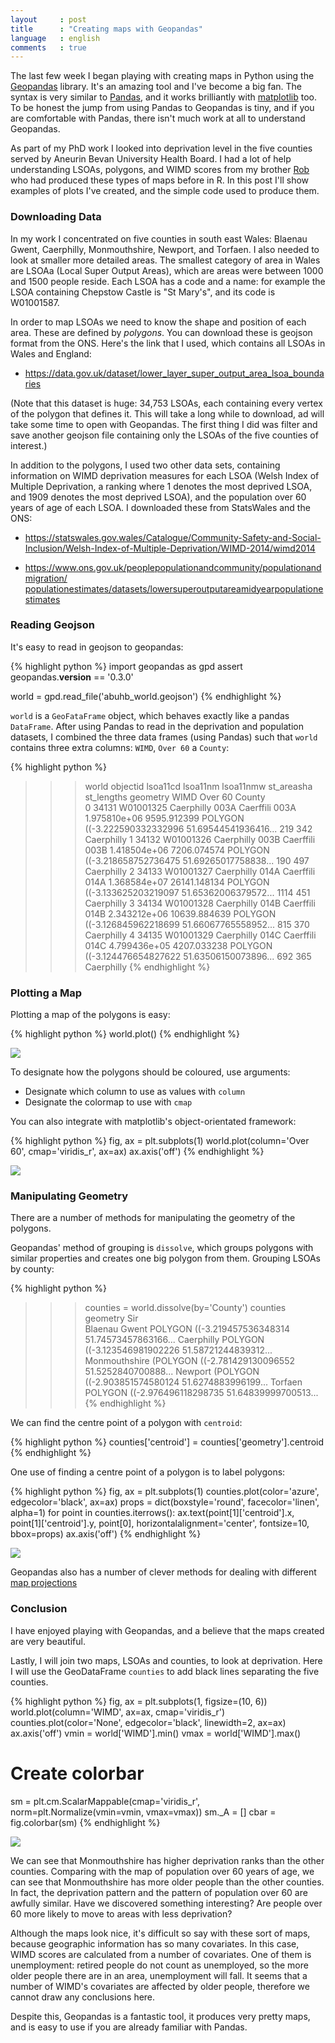 ```yaml
---
layout     : post
title      : "Creating maps with Geopandas"
language   : english
comments   : true
---
```


The last few week I began playing with creating maps in Python using the
[Geopandas](http://geopandas.org/index.html) library.
It's an amazing tool and I've become a big fan.
The syntax is very similar to [Pandas](http://pandas.pydata.org/), and it works
brilliantly with [matplotlib](http://matplotlib.org/) too.
To be honest the jump from using Pandas to Geopandas is tiny, and if you are
comfortable with Pandas, there isn't much work at all to understand Geopandas.

As part of my PhD work I looked into deprivation level in the five counties
served by Aneurin Bevan University Health Board.
I had a lot of help understanding LSOAs, polygons, and WIMD scores from my
brother [Rob](https://twitter.com/robipalmer) who had produced these types of
maps before in R.
In this post I'll show examples of plots I've created, and the simple code used
to produce them.

### Downloading Data

In my work I concentrated on five counties in south east Wales: Blaenau Gwent,
Caerphilly, Monmouthshire, Newport, and Torfaen.
I also needed to look at smaller more detailed areas.
The smallest category of area in Wales are LSOAa (Local Super Output Areas),
which are areas were between 1000 and 1500 people reside.
Each LSOA has a code and a name: for example the LSOA containing Chepstow Castle
is "St Mary's", and its code is W01001587.

In order to map LSOAs we need to know the shape and position of each area.
These are defined by *polygons*.
You can download these is geojson format from the ONS.
Here's the link that I used, which contains all LSOAs in Wales and England:

+ <https://data.gov.uk/dataset/lower_layer_super_output_area_lsoa_boundaries>

(Note that this dataset is huge: 34,753 LSOAs, each containing every vertex
of the polygon that defines it.
This will take a long while to download, ad will take some time to open with
Geopandas.
The first thing I did was filter and save another geojson file containing only
the LSOAs of the five counties of interest.)

In addition to the polygons, I used two other data sets, containing information
on WIMD deprivation measures for each LSOA (Welsh Index of Multiple Deprivation,
a ranking where 1 denotes the most deprived LSOA, and 1909 denotes the most
deprived LSOA), and the population over 60 years of age of each LSOA.
I downloaded these from StatsWales and the ONS:

+ <https://statswales.gov.wales/Catalogue/Community-Safety-and-Social-Inclusion/Welsh-Index-of-Multiple-Deprivation/WIMD-2014/wimd2014>

+ [https://www.ons.gov.uk/peoplepopulationandcommunity/populationandmigration/
populationestimates/datasets/lowersuperoutputareamidyearpopulationestimates
](https://www.ons.gov.uk/peoplepopulationandcommunity/populationandmigration/populationestimates/datasets/lowersuperoutputareamidyearpopulationestimates)

### Reading Geojson

It's easy to read in geojson to geopandas:

{% highlight python %}
import geopandas as gpd
assert geopandas.__version__ == '0.3.0'

world = gpd.read_file('abuhb_world.geojson')
{% endhighlight %}

`world` is a `GeoFataFrame` object, which behaves exactly like a pandas
`DataFrame`.
After using Pandas to read in the deprivation and population datasets, I
combined the three data frames (using Pandas) such that `world` contains three
extra columns: `WIMD`, `Over 60` a `County`:

{% highlight python %}
>>> world
    objectid  lsoa11cd    lsoa11nm              lsoa11nmw   st_areasha  st_lengths      geometry                                                         WIMD  Over 60  County    
0   34131     W01001325   Caerphilly 003A       Caerffili   003A        1.975810e+06    9595.912399  POLYGON ((-3.222590332332996 51.69544541936416...   219   342      Caerphilly
1   34132     W01001326   Caerphilly 003B       Caerffili   003B        1.418504e+06    7206.074574  POLYGON ((-3.218658752736475 51.69265017758838...   190   497      Caerphilly
2   34133     W01001327   Caerphilly 014A       Caerffili   014A        1.368584e+07    26141.148134 POLYGON ((-3.133625203219097 51.65362006379572...   1114  451      Caerphilly
3   34134     W01001328   Caerphilly 014B       Caerffili   014B        2.343212e+06    10639.884639 POLYGON ((-3.126845962218699 51.66067765558952...   815   370      Caerphilly
4   34135     W01001329   Caerphilly 014C       Caerffili   014C        4.799436e+05    4207.033238  POLYGON ((-3.124476654827622 51.63506150073896...   692   365      Caerphilly
{% endhighlight %}

### Plotting a Map

Plotting a map of the polygons is easy:

{% highlight python %}
world.plot()
{% endhighlight %}

![]({{site.baseurl}}/images/abuhb.png)

To designate how the polygons should be coloured, use arguments:

+ Designate which column to use as values with `column`
+ Designate the colormap to use with `cmap`

You can also integrate with matplotlib's object-orientated framework:

{% highlight python %}
fig, ax = plt.subplots(1)
world.plot(column='Over 60', cmap='viridis_r', ax=ax)
ax.axis('off')
{% endhighlight %}

![]({{site.baseurl}}/images/over60.png)

### Manipulating Geometry

There are a number of methods for manipulating the geometry of the polygons.

Geopandas' method of grouping is `dissolve`, which groups polygons with similar
properties and creates one big polygon from them.
Grouping LSOAs by county:

{% highlight python %}
>>> counties = world.dissolve(by='County')
>>> counties
                geometry
Sir                                         
Blaenau Gwent   POLYGON ((-3.219457536348314 51.74573457863166...
Caerphilly      POLYGON ((-3.123546981902226 51.58721244839312...
Monmouthshire   (POLYGON ((-2.781429130096552 51.5252840700888...
Newport         (POLYGON ((-2.903851574580124 51.6274883996199...
Torfaen         POLYGON ((-2.976496118298735 51.64839999700513...
{% endhighlight %}

We can find the centre point of a polygon with `centroid`:

{% highlight python %}
counties['centroid'] = counties['geometry'].centroid
{% endhighlight %}

One use of finding a centre point of a polygon is to label polygons:

{% highlight python %}
fig, ax = plt.subplots(1)
counties.plot(color='azure', edgecolor='black', ax=ax)
props = dict(boxstyle='round', facecolor='linen', alpha=1)
for point in counties.iterrows():
    ax.text(point[1]['centroid'].x,
            point[1]['centroid'].y,
            point[0],
            horizontalalignment='center',
            fontsize=10,
            bbox=props)
ax.axis('off')
{% endhighlight %}

![]({{site.baseurl}}/images/counties.png)

Geopandas also has a number of clever methods for dealing with different
[map projections](http://geopandas.org/projections.html)

### Conclusion

I have enjoyed playing with Geopandas, and a believe that the maps created are
very beautiful.

Lastly, I will join two maps, LSOAs and counties, to look at deprivation.
Here I will use the GeoDataFrame `counties` to add black lines separating the
five counties.

{% highlight python %}
fig, ax = plt.subplots(1, figsize=(10, 6))
world.plot(column='WIMD', ax=ax, cmap='viridis_r')
counties.plot(color='None', edgecolor='black', linewidth=2, ax=ax)
ax.axis('off')
vmin = world['WIMD'].min()
vmax = world['WIMD'].max()

# Create colorbar
sm = plt.cm.ScalarMappable(cmap='viridis_r', norm=plt.Normalize(vmin=vmin, vmax=vmax))
sm._A = []
cbar = fig.colorbar(sm)
{% endhighlight %}

![]({{site.baseurl}}/images/wimd.png)

We can see that Monmouthshire has higher deprivation ranks than the other
counties.
Comparing with the map of population over 60 years of age, we can see that
Monmouthshire has more older people than the other counties.
In fact, the deprivation pattern and the pattern of population over 60 are
awfully similar.
Have we discovered something interesting?
Are people over 60 more likely to move to areas with less deprivation?

Although the maps look nice, it's difficult so say with these sort of maps,
because geographic information has so many covariates.
In this case, WIMD scores are calculated from a number of covariates.
One of them is unemployment: retired people do not count as unemployed, so the
more older people there are in an area, unemployment will fall.
It seems that a number of WIMD's covariates are affected by older people,
therefore we cannot draw any conclusions here.

Despite this, Geopandas is a fantastic tool, it produces very pretty maps, and
is easy to use if you are already familiar with Pandas.